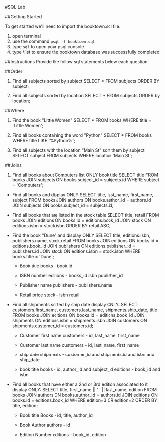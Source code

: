 #SQL Lab


##Getting Started

To get started we'll need to import the booktown.sql file.

1. open terminal
2. use the command `psql -f booktown.sql`
3. type `sql` to open your psql console
4. type \list to ensure the booktown database was successfully completed

##Instructions
Provide the follow sql statements below each question.

##Order
1. Find all subjects sorted by subject
	SELECT * FROM subjects ORDER BY subject;

2. Find all subjects sorted by location
	SELECT * FROM subjects ORDER by location;


##Where
1. Find the book "Little Women"
	SELECT * FROM books WHERE title = 'Little Women';

2. Find all books containing the word "Python"
	SELECT * FROM books WHERE title LIKE '%Python%';

3. Find all subjects with the location "Main St" sort them by subject
	SELECT subject FROM subjects WHERE location 'Main St';

##Joins

1. Find all books about Computers list ONLY book title
	SELECT title FROM books JOIN subjects ON books.subject_id = subjects.id WHERE subject = 'Computers';

* Find all books and display ONLY
	SELECT title, last_name, first_name, subject FROM books JOIN authors ON books.author_id = authors.id JOIN subjects ON books.subject_id = subjects.id;


* Find all books that are listed in the stock table
	SELECT title, retail FROM books JOIN editions ON books.id = editions.book_id JOIN stock ON editions.isbn = stock.isbn ORDER BY retail ASC;


* Find the book "Dune" and display ONLY
	SELECT title, editions.isbn, publishers.name, stock.retail FROM books JOIN editions ON books.id = editions.book_id JOIN publishers ON editions.publisher_id = publishers.id JOIN stock ON editions.isbn = stock.isbn WHERE books.title = 'Dune';

	* Book title
	books - book.id

	* ISBN number
	editions - books_id isbn publisher_id

	* Publisher name
	publishers - publishers.name

	* Retail price
	stock - isbn retail


* Find all shipments sorted by ship date display ONLY:
	SELECT customers.first_name, customers.last_name, shipments.ship_date, title FROM books JOIN editions ON books.id = editions.book_id JOIN shipments ON editions.isbn = shipments.isbn JOIN customers ON shipments.customer_id = customers.id;

	* Customer first name
	customers - id, last_name, first_name

	* Customer last name
	customers - id, last_name, first_name

	* ship date
	shipments - customer_id and shipments.id and isbn and ship_date

	* book title
	books - id, author_id and subject_id
	editions - book_id and isbn

* Find all books that have either a 2nd or 3rd edition associated to it display ONLY:
	SELECT title, first_name || ' ' || last_name, edition FROM books JOIN authors ON books.author_id = authors.id JOIN editions ON books.id = editions.book_id WHERE edition=3 OR edition=2 ORDER BY title, edition;

	* Book title
	Books - id, title, author_id

	* Book Author
	authors - id

	* Edition Number
	editions - book_id, edition

